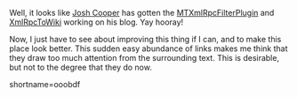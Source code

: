 <p>Well, it looks like <a href="http://www.10500bc.org/">Josh Cooper</a> has gotten the <a href="http://www.decafbad.com/twiki/bin/view/Main/MTXmlRpcFilterPlugin">MTXmlRpcFilterPlugin</a> and <a href="http://www.decafbad.com/twiki/bin/view/Main/XmlRpcToWiki">XmlRpcToWiki</a> working on his blog.  Yay hooray!</p>
<p>Now, I just have to see about improving this thing if I can, and to make this place look better.  This sudden easy abundance of links makes me think that they draw too much attention from the surrounding text.  This is desirable, but not to the degree that they do now.<br />
</p>
<!--more-->
shortname=ooobdf
